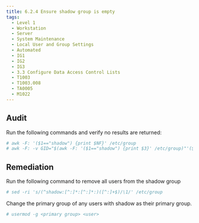 ```yaml
---
title: 6.2.4 Ensure shadow group is empty
tags:
  - Level 1
  - Workstation
  - Server
  - System Maintenance
  - Local User and Group Settings
  - Automated
  - IG1
  - IG2
  - IG3
  - 3.3 Configure Data Access Control Lists
  - T1003
  - T1003.008
  - TA0005
  - M1022
---
```


## Audit
Run the following commands and verify no results are returned:
```bash
# awk -F: '($1=="shadow") {print $NF}' /etc/group
# awk -F: -v GID="$(awk -F: '($1=="shadow") {print $3}' /etc/group)"'($4==GID) {print $1}' /etc/passwd
```

## Remediation
Run the following command to remove all users from the shadow group
```bash
# sed -ri 's/(^shadow:[^:]*:[^:]*:)([^:]+$)/\1/' /etc/group
```

Change the primary group of any users with shadow as their primary group.
```bash
# usermod -g <primary group> <user>
```
